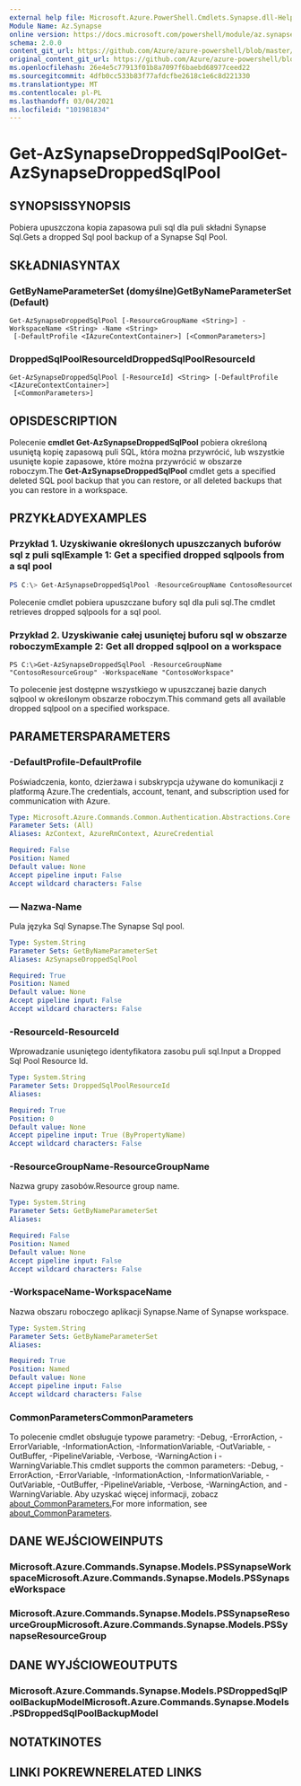```yaml
---
external help file: Microsoft.Azure.PowerShell.Cmdlets.Synapse.dll-Help.xml
Module Name: Az.Synapse
online version: https://docs.microsoft.com/powershell/module/az.synapse/get-azsynapsedroppedsqlpool
schema: 2.0.0
content_git_url: https://github.com/Azure/azure-powershell/blob/master/src/Synapse/Synapse/help/Get-AzSynapseDroppedSqlPool.md
original_content_git_url: https://github.com/Azure/azure-powershell/blob/master/src/Synapse/Synapse/help/Get-AzSynapseDroppedSqlPool.md
ms.openlocfilehash: 26e4e5c77913f01b8a7097f6baebd68977ceed22
ms.sourcegitcommit: 4dfb0cc533b83f77afdcfbe2618c1e6c8d221330
ms.translationtype: MT
ms.contentlocale: pl-PL
ms.lasthandoff: 03/04/2021
ms.locfileid: "101981834"
---
```

# <span data-ttu-id="b5a31-101">Get-AzSynapseDroppedSqlPool</span><span class="sxs-lookup"><span data-stu-id="b5a31-101">Get-AzSynapseDroppedSqlPool</span></span>

## <span data-ttu-id="b5a31-102">SYNOPSIS</span><span class="sxs-lookup"><span data-stu-id="b5a31-102">SYNOPSIS</span></span>
<span data-ttu-id="b5a31-103">Pobiera upuszczona kopia zapasowa puli sql dla puli składni Synapse Sql.</span><span class="sxs-lookup"><span data-stu-id="b5a31-103">Gets a dropped Sql pool backup of a Synapse Sql Pool.</span></span>

## <span data-ttu-id="b5a31-104">SKŁADNIA</span><span class="sxs-lookup"><span data-stu-id="b5a31-104">SYNTAX</span></span>

### <span data-ttu-id="b5a31-105">GetByNameParameterSet (domyślne)</span><span class="sxs-lookup"><span data-stu-id="b5a31-105">GetByNameParameterSet (Default)</span></span>
```
Get-AzSynapseDroppedSqlPool [-ResourceGroupName <String>] -WorkspaceName <String> -Name <String>
 [-DefaultProfile <IAzureContextContainer>] [<CommonParameters>]
```

### <span data-ttu-id="b5a31-106">DroppedSqlPoolResourceId</span><span class="sxs-lookup"><span data-stu-id="b5a31-106">DroppedSqlPoolResourceId</span></span>
```
Get-AzSynapseDroppedSqlPool [-ResourceId] <String> [-DefaultProfile <IAzureContextContainer>]
 [<CommonParameters>]
```

## <span data-ttu-id="b5a31-107">OPIS</span><span class="sxs-lookup"><span data-stu-id="b5a31-107">DESCRIPTION</span></span>
<span data-ttu-id="b5a31-108">Polecenie **cmdlet Get-AzSynapseDroppedSqlPool** pobiera określoną usuniętą kopię zapasową puli SQL, która można przywrócić, lub wszystkie usunięte kopie zapasowe, które można przywrócić w obszarze roboczym.</span><span class="sxs-lookup"><span data-stu-id="b5a31-108">The **Get-AzSynapseDroppedSqlPool** cmdlet gets a specified deleted SQL pool backup that you can restore, or all deleted backups that you can restore in a workspace.</span></span> 


## <span data-ttu-id="b5a31-109">PRZYKŁADY</span><span class="sxs-lookup"><span data-stu-id="b5a31-109">EXAMPLES</span></span>

### <span data-ttu-id="b5a31-110">Przykład 1. Uzyskiwanie określonych upuszczanych buforów sql z puli sql</span><span class="sxs-lookup"><span data-stu-id="b5a31-110">Example 1: Get a specified dropped sqlpools from a sql pool</span></span>
```powershell
PS C:\> Get-AzSynapseDroppedSqlPool -ResourceGroupName ContosoResourceGroup -WorkspaceName ContosoWorkspace -Name "ContosoSqlPool"
```
<span data-ttu-id="b5a31-111">Polecenie cmdlet pobiera upuszczane bufory sql dla puli sql.</span><span class="sxs-lookup"><span data-stu-id="b5a31-111">The cmdlet retrieves dropped sqlpools for a sql pool.</span></span>

### <span data-ttu-id="b5a31-112">Przykład 2. Uzyskiwanie całej usuniętej buforu sql w obszarze roboczym</span><span class="sxs-lookup"><span data-stu-id="b5a31-112">Example 2: Get all dropped sqlpool on a workspace</span></span>
```
PS C:\>Get-AzSynapseDroppedSqlPool -ResourceGroupName "ContosoResourceGroup" -WorkspaceName "ContosoWorkspace"
```
<span data-ttu-id="b5a31-113">To polecenie jest dostępne wszystkiego w upuszczanej bazie danych sqlpool w określonym obszarze roboczym.</span><span class="sxs-lookup"><span data-stu-id="b5a31-113">This command gets all available dropped sqlpool on a specified workspace.</span></span>

## <span data-ttu-id="b5a31-114">PARAMETERS</span><span class="sxs-lookup"><span data-stu-id="b5a31-114">PARAMETERS</span></span>

### <span data-ttu-id="b5a31-115">-DefaultProfile</span><span class="sxs-lookup"><span data-stu-id="b5a31-115">-DefaultProfile</span></span>
<span data-ttu-id="b5a31-116">Poświadczenia, konto, dzierżawa i subskrypcja używane do komunikacji z platformą Azure.</span><span class="sxs-lookup"><span data-stu-id="b5a31-116">The credentials, account, tenant, and subscription used for communication with Azure.</span></span>

```yaml
Type: Microsoft.Azure.Commands.Common.Authentication.Abstractions.Core.IAzureContextContainer
Parameter Sets: (All)
Aliases: AzContext, AzureRmContext, AzureCredential

Required: False
Position: Named
Default value: None
Accept pipeline input: False
Accept wildcard characters: False
```

### <span data-ttu-id="b5a31-117">— Nazwa</span><span class="sxs-lookup"><span data-stu-id="b5a31-117">-Name</span></span>
<span data-ttu-id="b5a31-118">Pula języka Sql Synapse.</span><span class="sxs-lookup"><span data-stu-id="b5a31-118">The Synapse Sql pool.</span></span>

```yaml
Type: System.String
Parameter Sets: GetByNameParameterSet
Aliases: AzSynapseDroppedSqlPool

Required: True
Position: Named
Default value: None
Accept pipeline input: False
Accept wildcard characters: False
```

### <span data-ttu-id="b5a31-119">-ResourceId</span><span class="sxs-lookup"><span data-stu-id="b5a31-119">-ResourceId</span></span>
<span data-ttu-id="b5a31-120">Wprowadzanie usuniętego identyfikatora zasobu puli sql.</span><span class="sxs-lookup"><span data-stu-id="b5a31-120">Input a Dropped Sql Pool Resource Id.</span></span>

```yaml
Type: System.String
Parameter Sets: DroppedSqlPoolResourceId
Aliases:

Required: True
Position: 0
Default value: None
Accept pipeline input: True (ByPropertyName)
Accept wildcard characters: False
```

### <span data-ttu-id="b5a31-121">-ResourceGroupName</span><span class="sxs-lookup"><span data-stu-id="b5a31-121">-ResourceGroupName</span></span>
<span data-ttu-id="b5a31-122">Nazwa grupy zasobów.</span><span class="sxs-lookup"><span data-stu-id="b5a31-122">Resource group name.</span></span>

```yaml
Type: System.String
Parameter Sets: GetByNameParameterSet
Aliases:

Required: False
Position: Named
Default value: None
Accept pipeline input: False
Accept wildcard characters: False
```

### <span data-ttu-id="b5a31-123">-WorkspaceName</span><span class="sxs-lookup"><span data-stu-id="b5a31-123">-WorkspaceName</span></span>
<span data-ttu-id="b5a31-124">Nazwa obszaru roboczego aplikacji Synapse.</span><span class="sxs-lookup"><span data-stu-id="b5a31-124">Name of Synapse workspace.</span></span>

```yaml
Type: System.String
Parameter Sets: GetByNameParameterSet
Aliases:

Required: True
Position: Named
Default value: None
Accept pipeline input: False
Accept wildcard characters: False
```

### <span data-ttu-id="b5a31-125">CommonParameters</span><span class="sxs-lookup"><span data-stu-id="b5a31-125">CommonParameters</span></span>
<span data-ttu-id="b5a31-126">To polecenie cmdlet obsługuje typowe parametry: -Debug, -ErrorAction, -ErrorVariable, -InformationAction, -InformationVariable, -OutVariable, -OutBuffer, -PipelineVariable, -Verbose, -WarningAction i -WarningVariable.</span><span class="sxs-lookup"><span data-stu-id="b5a31-126">This cmdlet supports the common parameters: -Debug, -ErrorAction, -ErrorVariable, -InformationAction, -InformationVariable, -OutVariable, -OutBuffer, -PipelineVariable, -Verbose, -WarningAction, and -WarningVariable.</span></span> <span data-ttu-id="b5a31-127">Aby uzyskać więcej informacji, zobacz [about_CommonParameters.](http://go.microsoft.com/fwlink/?LinkID=113216)</span><span class="sxs-lookup"><span data-stu-id="b5a31-127">For more information, see [about_CommonParameters](http://go.microsoft.com/fwlink/?LinkID=113216).</span></span>

## <span data-ttu-id="b5a31-128">DANE WEJŚCIOWE</span><span class="sxs-lookup"><span data-stu-id="b5a31-128">INPUTS</span></span>

### <span data-ttu-id="b5a31-129">Microsoft.Azure.Commands.Synapse.Models.PSSynapseWorkspace</span><span class="sxs-lookup"><span data-stu-id="b5a31-129">Microsoft.Azure.Commands.Synapse.Models.PSSynapseWorkspace</span></span>

### <span data-ttu-id="b5a31-130">Microsoft.Azure.Commands.Synapse.Models.PSSynapseResourceGroup</span><span class="sxs-lookup"><span data-stu-id="b5a31-130">Microsoft.Azure.Commands.Synapse.Models.PSSynapseResourceGroup</span></span>

## <span data-ttu-id="b5a31-131">DANE WYJŚCIOWE</span><span class="sxs-lookup"><span data-stu-id="b5a31-131">OUTPUTS</span></span>

### <span data-ttu-id="b5a31-132">Microsoft.Azure.Commands.Synapse.Models.PSDroppedSqlPoolBackupModel</span><span class="sxs-lookup"><span data-stu-id="b5a31-132">Microsoft.Azure.Commands.Synapse.Models.PSDroppedSqlPoolBackupModel</span></span>

## <span data-ttu-id="b5a31-133">NOTATKI</span><span class="sxs-lookup"><span data-stu-id="b5a31-133">NOTES</span></span>

## <span data-ttu-id="b5a31-134">LINKI POKREWNE</span><span class="sxs-lookup"><span data-stu-id="b5a31-134">RELATED LINKS</span></span>

